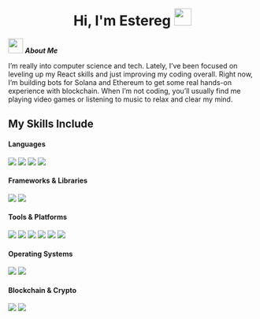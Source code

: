 <h1 align="center"><b>Hi, I'm Estereg</b> <img src="https://media.giphy.com/media/hvRJCLFzcasrR4ia7z/giphy.gif" width="35"></h1>
<!--  -->

<img src="https://media.giphy.com/media/ObNTw8Uzwy6KQ/giphy.gif" width="30px">&nbsp;***About Me***

I’m really into computer science and tech. Lately, I’ve been focused on leveling up my React skills and just improving my coding overall.
Right now, I’m building bots for Solana and Ethereum to get some real hands-on experience with blockchain.
When I’m not coding, you’ll usually find me playing video games or listening to music to relax and clear my mind.

## My Skills Include

<h4>Languages</h4>
<span>
  <img src="https://img.shields.io/badge/Rust-000000?style=for-the-badge&logo=rust&logoColor=white">
  <img src="https://img.shields.io/badge/JavaScript-F7DF1E?style=for-the-badge&logo=javascript&logoColor=black">
  <img src="https://img.shields.io/badge/HTML5-E34F26?style=for-the-badge&logo=html5&logoColor=white">
  <img src="https://img.shields.io/badge/CSS3-1572B6?style=for-the-badge&logo=css3&logoColor=white">
</span>

<h4>Frameworks & Libraries</h4>
<span>
  <img src="https://img.shields.io/badge/Tailwind_CSS-38B2AC?style=for-the-badge&logo=tailwind-css&logoColor=white">
  <img src="https://img.shields.io/badge/Vite-646CFF?style=for-the-badge&logo=vite&logoColor=white">
</span>

<h4>Tools & Platforms</h4>
<span>
  <img src="https://img.shields.io/badge/Git-F05032?style=for-the-badge&logo=git&logoColor=white">
  <img src="https://img.shields.io/badge/GitHub-181717?style=for-the-badge&logo=github&logoColor=white">
  <img src="https://img.shields.io/badge/Node.js-339933?style=for-the-badge&logo=nodedotjs&logoColor=white">
  <img src="https://img.shields.io/badge/MongoDB-47A248?style=for-the-badge&logo=mongodb&logoColor=white">
  <img src="https://custom-icon-badges.demolab.com/badge/Cursor-000000?logo=cursor-ai-white">
  <img src="https://custom-icon-badges.demolab.com/badge/Visual%20Studio%20Code-0078d7.svg?logo=vsc&logoColor=white">
</span>

<h4>Operating Systems</h4>
<span>
  <img src="https://img.shields.io/badge/Ubuntu-E95420?style=for-the-badge&logo=ubuntu&logoColor=white">
  <img src="https://img.shields.io/badge/Windows-0078D6?style=for-the-badge&logo=windows&logoColor=white">
</span>

<h4>Blockchain & Crypto</h4>
<span>
  <img src="https://img.shields.io/badge/Solana-9945FF?style=for-the-badge&logo=solana&logoColor=white">
  <img src="https://img.shields.io/badge/Ethereum-3C3C3D?style=for-the-badge&logo=ethereum&logoColor=white">
</span>
